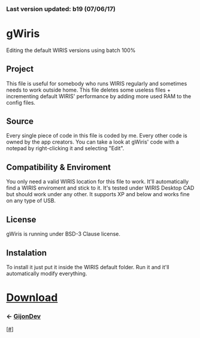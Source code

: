 ### Last version updated: b19 (07/06/17)




# gWiris
Editing the default WIRIS versions using batch 100%

## Project
This file is useful for somebody who runs WIRIS regularly and sometimes needs to work outside home.
This file deletes some useless files + incrementing default WIRIS' performance by adding more used RAM to the config files.

## Source
Every single piece of code in this file is coded by me. Every other code is owned by the app creators. You can take a look at gWiris' code with a notepad by right-clicking it and selecting "Edit".

## Compatibility & Enviroment
You only need a valid WIRIS location for this file to work. It'll automatically find a WIRIS enviroment and stick to it. It's tested under WIRIS Desktop CAD but should work under any other. It supports XP and below and works fine on any type of USB.

## License
gWiris is running under BSD-3 Clause license.

## Instalation
To install it just put it inside the WIRIS default folder. Run it and it'll automatically modify everything.

# [Download](https://github.com/GijonDev/gWiris/releases/download/b19/gWiris.cmd)

### <- [GijonDev](http://gijondev.github.io)

[[#](http://bit.ly/2r2ICkx)]

